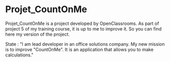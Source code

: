 # Projet_CountOnMe

Projet_CountOnMe is a project developed by OpenClassrooms.
As part of project 5 of my training course, it is up to me to improve it. 
So you can find here my version of the project.

State : "I am lead developer in an office solutions company.
My new mission is to improve "CountOnMe". It is an application that allows you to make calculations."
